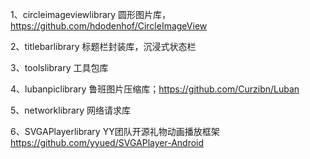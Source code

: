 1、circleimageviewlibrary
   圆形图片库，https://github.com/hdodenhof/CircleImageView

2、titlebarlibrary
   标题栏封装库，沉浸式状态栏

3、toolslibrary
   工具包库

4、lubanpiclibrary
   鲁班图片压缩库；https://github.com/Curzibn/Luban

5、networklibrary
   网络请求库

6、SVGAPlayerlibrary
   YY团队开源礼物动画播放框架    https://github.com/yyued/SVGAPlayer-Android